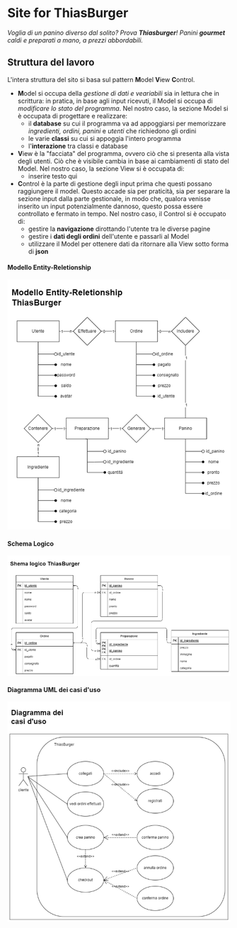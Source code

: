 # Site for ThiasBurger

*Voglia di un panino diverso dal solito? Prova **Thiasburger**! Panini **gourmet** caldi e preparati a mano, a prezzi abbordabili.*

## Struttura del lavoro
L'intera struttura del sito si basa sul pattern **M**odel **V**iew **C**ontrol.
- **M**odel si occupa della *gestione di dati e veariabili* sia in lettura che in scrittura: in pratica, in base agli input ricevuti, il Model si occupa di *modificare lo stato del programma*. Nel nostro caso, la sezione Model si è occupata di progettare e realizzare:
    - il **database** su cui il programma va ad appoggiarsi per memorizzare *ingredienti, ordini, panini* e *utenti* che richiedono gli ordini
    - le varie **classi** su cui si appoggia l'intero programma
    - l'**interazione** tra classi e database
- **V**iew è la "facciata" del programma, ovvero ciò che si presenta alla vista degli utenti. Ciò che è visibile cambia in base ai cambiamenti di stato del Model. Nel nostro caso, la sezione View si è occupata di: 
    - inserire testo qui
- **C**ontrol è la parte di gestione degli input prima che questi possano raggiungere il model. Questo accade sia per praticità, sia per separare la sezione input dalla parte gestionale, in modo che, qualora venisse inserito un input potenzialmente dannoso, questo possa essere controllato e fermato in tempo. Nel nostro caso, il Control si è occupato di: 
    - gestire la **navigazione** dirottando l'utente tra le diverse pagine
    - gestire i **dati degli ordini** dell'utente e passarli al Model
    - utilizzare il Model per ottenere dati da ritornare alla View sotto forma di **json**

#### Modello Entity-Reletionship 
![UML](./Docs/ER_ThiasBurger.png#center)


#### Schema Logico 
![UML](./Docs/Schema_Logico_ThiasBurger.png#center)

#### Diagramma UML dei casi d'uso 
![UML](./Docs/Casi_uso_ThiasBurger.png#center)


